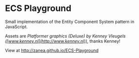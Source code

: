 # ECS Playground

Small implementation of the Entity Component System pattern in JavaScript.

Assets are *Platformer graphics (Deluxe) by Kenney Vleugels ([www.kenney.nl](http://www.kenney.nl))*, thanks Kenney!

View at http://zanea.github.io/ECS-Playground